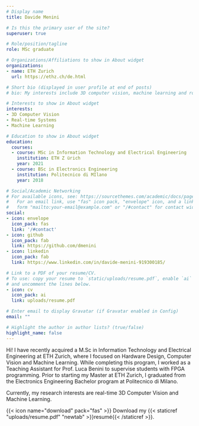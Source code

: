 ```yaml
---
# Display name
title: Davide Menini

# Is this the primary user of the site?
superuser: true

# Role/position/tagline
role: MSc graduate

# Organizations/Affiliations to show in About widget
organizations:
- name: ETH Zurich
  url: https://ethz.ch/de.html

# Short bio (displayed in user profile at end of posts)
# bio: My interests include 3D computer vision, machine learning and robotics.

# Interests to show in About widget
interests:
- 3D Computer Vision
- Real-time Systems
- Machine Learning

# Education to show in About widget
education:
  courses:
  - course: MSc in Information Technology and Electrical Engineering
    institution: ETH Z ̈urich
    year: 2021
  - course: BSc in Electronics Engineering
    institution: Politecnico di MIlano
    year: 2018

# Social/Academic Networking
# For available icons, see: https://sourcethemes.com/academic/docs/page-builder/#icons
#   For an email link, use "fas" icon pack, "envelope" icon, and a link in the
#   form "mailto:your-email@example.com" or "/#contact" for contact widget.
social:
- icon: envelope
  icon_pack: fas
  link: '/#contact'
- icon: github
  icon_pack: fab
  link: https://github.com/dmenini
- icon: linkedin
  icon_pack: fab
  link: https://www.linkedin.com/in/davide-menini-919300185/

# Link to a PDF of your resume/CV.
# To use: copy your resume to `static/uploads/resume.pdf`, enable `ai` icons in `params.toml`, 
# and uncomment the lines below.
- icon: cv
  icon_pack: ai
  link: uploads/resume.pdf

# Enter email to display Gravatar (if Gravatar enabled in Config)
email: ""

# Highlight the author in author lists? (true/false)
highlight_name: false
---
```


Hi! I have recently acquired a M.Sc in Information Technology and Electrical Engineering at ETH Zurich, where I focused on Hardware Design, Computer Vision and Machine Learning. While completing this program, I worked as a Teaching Assistant for Prof. Luca Benini to supervise students with FPGA programming. Prior to starting my Master at ETH Zurich, I graduated from the Electronics Engineering Bachelor program at Politecnico di Milano. 

Currently, my research interests are real-time 3D Computer Vision and Machine Learning.

{{< icon name="download" pack="fas" >}} Download my {{< staticref "uploads/resume.pdf" "newtab" >}}resumé{{< /staticref >}}.
